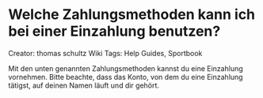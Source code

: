 # Welche Zahlungsmethoden kann ich bei einer Einzahlung benutzen?

Creator: thomas schultz
Wiki Tags: Help Guides, Sportbook

Mit den unten genannten Zahlungsmethoden kannst du eine Einzahlung vornehmen. Bitte beachte, dass das Konto, von dem du eine Einzahlung tätigst, auf deinen Namen läuft und dir gehört.